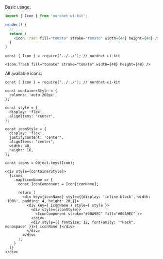 Basic usage:
```js
import { Icon } from 'nordnet-ui-kit';

render() {
  // ...
  return (
    <Icon.Trash fill="tomato" stroke="tomato" width={48} height={48} />
  )
}
```

    const { Icon } = require('../../'); // nordnet-ui-kit

    <Icon.Trash fill="tomato" stroke="tomato" width={48} height={48} />

All available icons:

    const { Icon } = require('../../'); // nordnet-ui-kit

    const containerStyle = {
      columns: 'auto 200px',
    };

    const style = {
      display: 'flex',
      alignItems: 'center',
    };

    const iconStyle = {
      display: 'flex',
      justifyContent: 'center',
      alignItems: 'center',
      width: 40,
      height: 16,
    };

    const icons = Object.keys(Icon);

    <div style={containerStyle}>
      {icons
        .map(iconName => {
          const IconComponent = Icon[iconName];

          return (
            <div key={iconName} style={{display: 'inline-block', width: '100%', padding: 4, height: 20,}}>
              <div key={ iconName } style={ style }>
                <div style={iconStyle}>
                  <IconComponent stroke="#00A9EC" fill="#00A9EC" />
                </div>
                <div style={{ fontSize: 12, fontFamily: '"Hack", monospace' }}>{ iconName }</div>
              </div>
            </div>
          );
        }
      )}
    </div>
